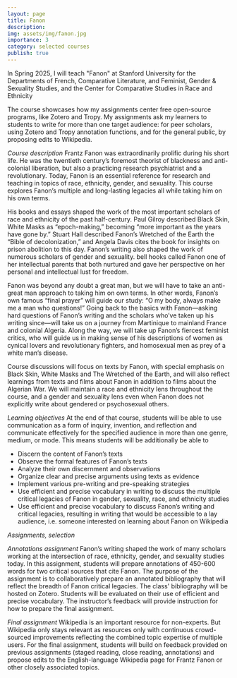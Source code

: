 ```yaml
---
layout: page
title: Fanon
description:
img: assets/img/fanon.jpg
importance: 3
category: selected courses
publish: true
---
```


In Spring 2025, I will teach "Fanon" at Stanford University for the Departments of French, Comparative Literature, and Feminist, Gender & Sexuality Studies, and the Center for Comparative Studies in Race and Ethnicity

The course showcases how my assignments center free open-source programs, like Zotero and Tropy. My assignments ask my learners to students to write for more than one target audience: for peer scholars, using Zotero and Tropy annotation functions, and for the general public, by proposing edits to Wikipedia.

*Course description*
Frantz Fanon was extraordinarily prolific during his short life. He was the twentieth century’s foremost theorist of blackness and anti-colonial liberation, but also a practicing research psychiatrist and a revolutionary. Today, Fanon is an essential reference for research and teaching in topics of race, ethnicity, gender, and sexuality. This course explores Fanon’s multiple and long-lasting legacies all while taking him on his own terms.
 
His books and essays shaped the work of the most important scholars of race and ethnicity of the past half-century. Paul Gilroy described Black Skin, White Masks as “epoch-making,” becoming “more important as the years have gone by.” Stuart Hall described Fanon’s Wretched of the Earth the “Bible of decolonization,” and Angela Davis cites the book for insights on prison abolition to this day. Fanon’s writing also shaped the work of numerous scholars of gender and sexuality. bell hooks called Fanon one of her intellectual parents that both nurtured and gave her perspective on her personal and intellectual lust for freedom.
 
Fanon was beyond any doubt a great man, but we will have to take an anti-great man approach to taking him on own terms. In other words, Fanon’s own famous “final prayer” will guide our study: “O my body, always make me a man who questions!” Going back to the basics with Fanon—asking hard questions of Fanon’s writing and the scholars who’ve taken up his writing since—will take us on a journey from Martinique to mainland France and colonial Algeria. Along the way, we will take up Fanon’s fiercest feminist critics, who will guide us in making sense of his descriptions of women as cynical lovers and revolutionary fighters, and homosexual men as prey of a white man’s disease.
 
Course discussions will focus on texts by Fanon, with special emphasis on Black Skin, White Masks and The Wretched of the Earth, and will also reflect learnings from texts and films about Fanon in addition to films about the Algerian War. We will maintain a race and ethnicity lens throughout the course, and a gender and sexuality lens even when Fanon does not explicitly write about gendered or psychosexual others.

*Learning objectives*
At the end of that course, students will be able to use communication as a form of inquiry, invention, and reflection and communicate effectively for the specified audience in more than one genre, medium, or mode. This means students will be additionally be able to

- Discern the content of Fanon’s texts
- Observe the formal features of Fanon’s texts
- Analyze their own discernment and observations
- Organize clear and precise arguments using texts as evidence
- Implement various pre-writing and pre-speaking strategies
- Use efficient and precise vocabulary in writing to discuss the multiple critical legacies of Fanon in gender, sexuality, race, and ethnicity studies
- Use efficient and precise vocabulary to discuss Fanon’s writing and critical legacies, resulting in writing that would be accessible to a lay audience, i.e. someone interested on learning about Fanon on Wikipedia

*Assignments, selection* 

_Annotations assignment_
Fanon’s writing shaped the work of many scholars working at the intersection of race, ethnicity, gender, and sexuality studies today. In this assignment, students will prepare annotations of 450-600 words for two critical sources that cite Fanon. The purpose of the assignment is to collaboratively prepare an annotated bibliography that will reflect the breadth of Fanon critical legacies. The class' bibliography will be hosted on Zotero. Students will be evaluated on their use of efficient and precise vocabulary. The instructor’s feedback will provide instruction for how to prepare the final assignment.
 
_Final assignment_
Wikipedia is an important resource for non-experts. But Wikipedia only stays relevant as resources only with continuous crowd-sourced improvements reflecting the combined topic expertise of multiple users. For the final assignment, students will build on feedback provided on previous assignments (staged reading, close reading, annotations) and propose edits to the English-language Wikipedia page for Frantz Fanon or other closely associated topics. 



